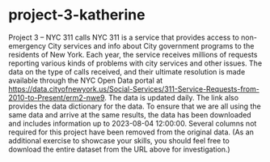 # project-3-katherine
Project 3 – NYC 311 calls
NYC 311 is a service that provides access to non-emergency City services and info about City government programs to the residents of New York.  Each year, the service receives millions of requests reporting various kinds of problems with city services and other issues.
The data on the type of calls received, and their ultimate resolution is made available through the NYC Open Data portal at https://data.cityofnewyork.us/Social-Services/311-Service-Requests-from-2010-to-Present/erm2-nwe9. The data is updated daily.  The link also provides the data dictionary for the data.
To ensure that we are all using the same data and arrive at the same results, the data has been downloaded and includes information up to 2023-08-04 12:00:00.  Several columns not required for this project have been removed from the original data.  (As an additional exercise to showcase your skills, you should feel free to download the entire dataset from the URL above for investigation.)
